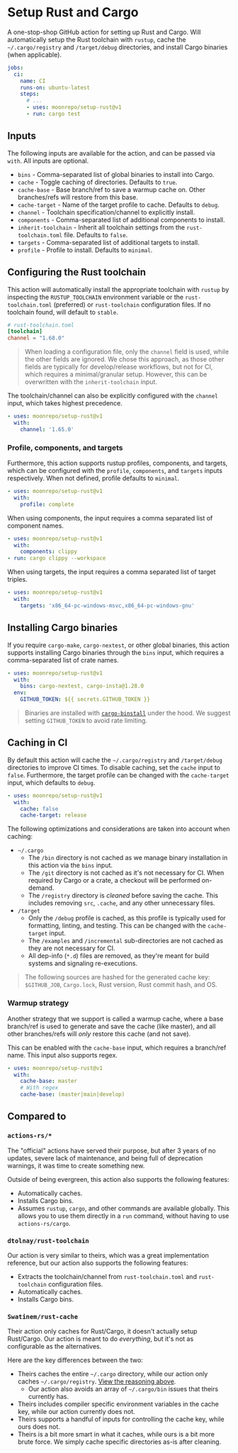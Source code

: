 # Setup Rust and Cargo

A one-stop-shop GitHub action for setting up Rust and Cargo. Will automatically setup the Rust
toolchain with `rustup`, cache the `~/.cargo/registry` and `/target/debug` directories, and install
Cargo binaries (when applicable).

```yaml
jobs:
  ci:
    name: CI
    runs-on: ubuntu-latest
    steps:
      # ...
      - uses: moonrepo/setup-rust@v1
      - run: cargo test
```

## Inputs

The following inputs are available for the action, and can be passed via `with`. All inputs are
optional.

- `bins` - Comma-separated list of global binaries to install into Cargo.
- `cache` - Toggle caching of directories. Defaults to `true`.
- `cache-base` - Base branch/ref to save a warmup cache on. Other branches/refs will restore from
  this base.
- `cache-target` - Name of the target profile to cache. Defaults to `debug`.
- `channel` - Toolchain specification/channel to explicitly install.
- `components` - Comma-separated list of additional components to install.
- `inherit-toolchain` - Inherit all toolchain settings from the `rust-toolchain.toml` file. Defaults
  to `false`.
- `targets` - Comma-separated list of additional targets to install.
- `profile` - Profile to install. Defaults to `minimal`.

## Configuring the Rust toolchain

This action will automatically install the appropriate toolchain with `rustup` by inspecting the
`RUSTUP_TOOLCHAIN` environment variable or the `rust-toolchain.toml` (preferred) or `rust-toolchain`
configuration files. If no toolchain found, will default to `stable`.

```toml
# rust-toolchain.toml
[toolchain]
channel = "1.68.0"
```

> When loading a configuration file, only the `channel` field is used, while the other fields are
> ignored. We chose this approach, as those other fields are typically for develop/release
> workflows, but not for CI, which requires a minimal/granular setup. However, this can be
> overwritten with the `inherit-toolchain` input.

The toolchain/channel can also be explicitly configured with the `channel` input, which takes
highest precedence.

```yaml
- uses: moonrepo/setup-rust@v1
  with:
    channel: '1.65.0'
```

### Profile, components, and targets

Furthermore, this action supports rustup profiles, components, and targets, which can be configured
with the `profile`, `components`, and `targets` inputs respectively. When not defined, profile
defaults to `minimal`.

```yaml
- uses: moonrepo/setup-rust@v1
  with:
    profile: complete
```

When using components, the input requires a comma separated list of component names.

```yaml
- uses: moonrepo/setup-rust@v1
  with:
    components: clippy
- run: cargo clippy --workspace
```

When using targets, the input requires a comma separated list of target triples.

```yaml
- uses: moonrepo/setup-rust@v1
  with:
    targets: 'x86_64-pc-windows-msvc,x86_64-pc-windows-gnu'
```

## Installing Cargo binaries

If you require `cargo-make`, `cargo-nextest`, or other global binaries, this action supports
installing Cargo binaries through the `bins` input, which requires a comma-separated list of crate
names.

```yaml
- uses: moonrepo/setup-rust@v1
  with:
    bins: cargo-nextest, cargo-insta@1.28.0
  env:
    GITHUB_TOKEN: ${{ secrets.GITHUB_TOKEN }}
```

> Binaries are installed with [`cargo-binstall`](https://crates.io/crates/cargo-binstall) under the
> hood. We suggest setting `GITHUB_TOKEN` to avoid rate limiting.

## Caching in CI

By default this action will cache the `~/.cargo/registry` and `/target/debug` directories to improve
CI times. To disable caching, set the `cache` input to `false`. Furthermore, the target profile can
be changed with the `cache-target` input, which defaults to `debug`.

```yaml
- uses: moonrepo/setup-rust@v1
  with:
    cache: false
    cache-target: release
```

The following optimizations and considerations are taken into account when caching:

- `~/.cargo`
  - The `/bin` directory is not cached as we manage binary installation in this action via the
    `bins` input.
  - The `/git` directory is not cached as it's not necessary for CI. When required by Cargo or a
    crate, a checkout will be performed on-demand.
  - The `/registry` directory is _cleaned_ before saving the cache. This includes removing `src`,
    `.cache`, and any other unnecessary files.
- `/target`
  - Only the `/debug` profile is cached, as this profile is typically used for formatting, linting,
    and testing. This can be changed with the `cache-target` input.
  - The `/examples` and `/incremental` sub-directories are not cached as they are not necessary for
    CI.
  - All dep-info (`*.d`) files are removed, as they're meant for build systems and signaling
    re-executions.

> The following sources are hashed for the generated cache key: `$GITHUB_JOB`, `Cargo.lock`, Rust
> version, Rust commit hash, and OS.

### Warmup strategy

Another strategy that we support is called a warmup cache, where a base branch/ref is used to
generate and save the cache (like master), and all other branches/refs will _only_ restore this
cache (and not save).

This can be enabled with the `cache-base` input, which requires a branch/ref name. This input also
supports regex.

```yaml
- uses: moonrepo/setup-rust@v1
  with:
    cache-base: master
    # With regex
    cache-base: (master|main|develop)
```

## Compared to

### `actions-rs/*`

The "official" actions have served their purpose, but after 3 years of no updates, severe lack of
maintenance, and being full of deprecation warnings, it was time to create something new.

Outside of being evergreen, this action also supports the following features:

- Automatically caches.
- Installs Cargo bins.
- Assumes `rustup`, `cargo`, and other commands are available globally. This allows you to use them
  directly in a `run` command, without having to use `actions-rs/cargo`.

### `dtolnay/rust-toolchain`

Our action is very similar to theirs, which was a great implementation reference, but our action
also supports the following features:

- Extracts the toolchain/channel from `rust-toolchain.toml` and `rust-toolchain` configuration
  files.
- Automatically caches.
- Installs Cargo bins.

### `Swatinem/rust-cache`

Their action only caches for Rust/Cargo, it doesn't actually setup Rust/Cargo. Our action is meant
to do _everything_, but it's not as configurable as the alternatives.

Here are the key differences between the two:

- Theirs caches the entire `~/.cargo` directory, while our action only caches `~/.cargo/registry`.
  [View the reasoning above](#caching-in-ci).
  - Our action also avoids an array of `~/.cargo/bin` issues that theirs currently has.
- Theirs includes compiler specific environment variables in the cache key, while our action
  currently does not.
- Theirs supports a handful of inputs for controlling the cache key, while ours does not.
- Theirs is a bit more smart in what it caches, while ours is a bit more brute force. We simply
  cache specific directories as-is after cleaning.
